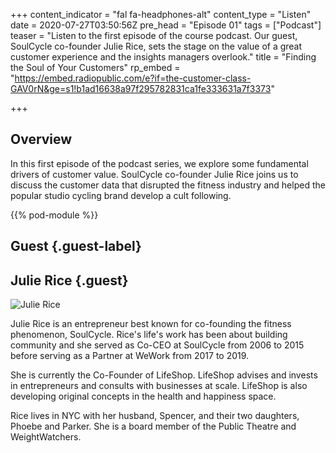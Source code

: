 +++
content_indicator = "fal fa-headphones-alt"
content_type = "Listen"
date = 2020-07-27T03:50:56Z
pre_head = "Episode 01"
tags = ["Podcast"]
teaser = "Listen to the first episode of the course podcast. Our guest, SoulCycle co-founder Julie Rice, sets the stage on the value of a great customer experience and the insights managers overlook."
title = "Finding the Soul of Your Customers"
rp_embed = "https://embed.radiopublic.com/e?if=the-customer-class-GAV0rN&ge=s1!b1ad16638a97f295782831ca1fe333631a7f3373"

+++

## Overview

In this first episode of the podcast series, we explore some fundamental drivers of customer value. SoulCycle co-founder Julie Rice joins us to discuss the customer data that disrupted the fitness industry and helped the popular studio cycling brand develop a cult following.

{{% pod-module %}}

## Guest {.guest-label}
##  Julie Rice {.guest}

![Julie Rice](/images/jr-landscape.jpg)

Julie Rice is an entrepreneur best known for co-founding the fitness phenomenon, SoulCycle. Rice's life's work has been about building community and she served as Co-CEO at SoulCycle from 2006 to 2015 before serving as a Partner at WeWork from 2017 to 2019. 

She is currently the Co-Founder of LifeShop. LifeShop advises and invests in entrepreneurs and consults with businesses at scale. LifeShop is also developing original concepts in the health and happiness space. 

Rice lives in NYC with her husband, Spencer, and their two daughters, Phoebe and Parker.  She is a board member of the Public Theatre and WeightWatchers.